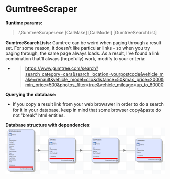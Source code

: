 # GumtreeScraper
**Runtime params:**
> .\GumtreeScraper.exe [CarMake] [CarModel] [GumtreeSearchList]

**GumtreeSearchLists:**
Gumtree can be weird when paging through a result set. For some reason, it doesn't like particular links - so when you try paging through, the same page always loads. As a result, I've found a link combination that'll always (hopefully) work, modify to your criteria:

- > https://www.gumtree.com/search?search_category=cars&search_location=yourpostcode&vehicle_make=renault&vehicle_model=clio&distance=50&max_price=2000&min_price=500&photos_filter=true&vehicle_mileage=up_to_80000

**Querying the database:**
- If you copy a result link from your web browswer in order to do a search for it in your database, keep in mind that some browser copy&paste do not "break" html entities.

**Database structure with dependencies**:
![DB](https://github.com/bodzilla/GumtreeScraper/blob/master/GumtreeScraper/DatabaseModel.png)
